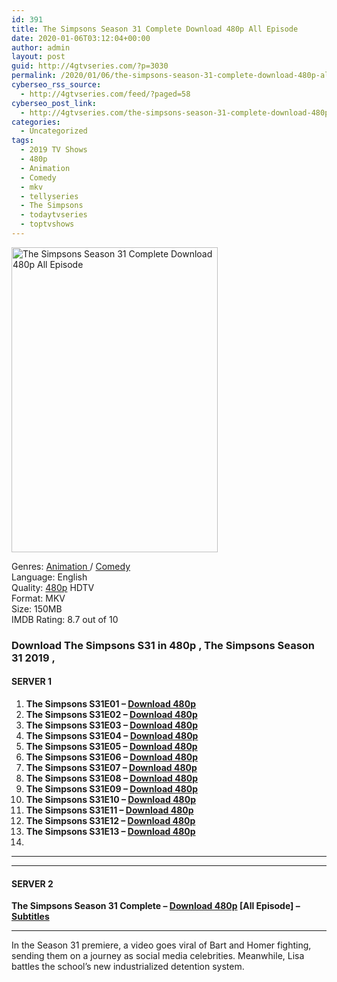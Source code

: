 ```yaml
---
id: 391
title: The Simpsons Season 31 Complete Download 480p All Episode
date: 2020-01-06T03:12:04+00:00
author: admin
layout: post
guid: http://4gtvseries.com/?p=3030
permalink: /2020/01/06/the-simpsons-season-31-complete-download-480p-all-episode-2/
cyberseo_rss_source:
  - http://4gtvseries.com/feed/?paged=58
cyberseo_post_link:
  - http://4gtvseries.com/the-simpsons-season-31-complete-download-480p-all-episode/
categories:
  - Uncategorized
tags:
  - 2019 TV Shows
  - 480p
  - Animation
  - Comedy
  - mkv
  - tellyseries
  - The Simpsons
  - todaytvseries
  - toptvshows
---
```

<img loading="lazy" class="aligncenter" src="https://3.bp.blogspot.com/-UkaDMnh51Uo/XhKk0NEORsI/AAAAAAAAAzw/ax47kNQQ7L8rx1HuU8GjcYiR6bXu62u4wCK4BGAYYCw/s1600/The%2BSimpsons%2BSeason%2B31.jpg" alt="The Simpsons Season 31 Complete Download 480p All Episode" width="330" height="488" />

Genres:&nbsp;<a href="http://4gtvseries.com/tag/animation/" data-wpel-link="internal">Animation </a>/ <a href="http://4gtvseries.com/tag/comedy/" data-wpel-link="internal">Comedy</a>  
Language: English  
Quality:&nbsp;<a href="http://4gtvseries.com/tag/480p/" data-wpel-link="internal">480p</a>&nbsp;HDTV  
Format: MKV  
Size: 150MB  
IMDB Rating: 8.7 out of 10

### **Download The Simpsons S31 in 480p , The Simpsons Season 31 2019 ,&nbsp;**

#### <span><strong>SERVER 1</strong></span>

  1. **The Simpsons S31E01 – <a href="http://slink.dl480p.xyz/7cu2x" data-wpel-link="external" target="_blank" rel="nofollow external noopener noreferrer" class="wpel-icon-left"><i class="wpel-icon fa fa-download" aria-hidden="true"></i>Download 480p</a>**
  2. **The Simpsons S31E02 – <a href="http://slink.dl480p.xyz/rxBm2uDK" data-wpel-link="external" target="_blank" rel="nofollow external noopener noreferrer" class="wpel-icon-left"><i class="wpel-icon fa fa-download" aria-hidden="true"></i>Download 480p</a>**
  3. **The Simpsons S31E03 – <a href="http://slink.dl480p.xyz/i3zht" data-wpel-link="external" target="_blank" rel="nofollow external noopener noreferrer" class="wpel-icon-left"><i class="wpel-icon fa fa-download" aria-hidden="true"></i>Download 480p</a>**
  4. **The Simpsons S31E04 – <a href="http://slink.dl480p.xyz/hTDjplJ1" data-wpel-link="external" target="_blank" rel="nofollow external noopener noreferrer" class="wpel-icon-left"><i class="wpel-icon fa fa-download" aria-hidden="true"></i>Download 480p</a>**
  5. **The Simpsons S31E05 – <a href="http://slink.dl480p.xyz/hTvH5f" data-wpel-link="external" target="_blank" rel="nofollow external noopener noreferrer" class="wpel-icon-left"><i class="wpel-icon fa fa-download" aria-hidden="true"></i>Download 480p</a>**
  6. **The Simpsons S31E06 – <a href="http://slink.dl480p.xyz/KiEJ" data-wpel-link="external" target="_blank" rel="nofollow external noopener noreferrer" class="wpel-icon-left"><i class="wpel-icon fa fa-download" aria-hidden="true"></i>Download 480p</a>**
  7. **The Simpsons S31E07 – <a href="http://slink.dl480p.xyz/4gwSDt" data-wpel-link="external" target="_blank" rel="nofollow external noopener noreferrer" class="wpel-icon-left"><i class="wpel-icon fa fa-download" aria-hidden="true"></i>Download 480p</a>**
  8. **The Simpsons S31E08 – <a href="http://slink.dl480p.xyz/7rIze" data-wpel-link="external" target="_blank" rel="nofollow external noopener noreferrer" class="wpel-icon-left"><i class="wpel-icon fa fa-download" aria-hidden="true"></i>Download 480p</a>**
  9. **The Simpsons S31E09 – <a href="http://slink.dl480p.xyz/66jhWGC" data-wpel-link="external" target="_blank" rel="nofollow external noopener noreferrer" class="wpel-icon-left"><i class="wpel-icon fa fa-download" aria-hidden="true"></i>Download 480p</a>**
 10. **The Simpsons S31E10 – <a href="http://slink.dl480p.xyz/NDjshn" data-wpel-link="external" target="_blank" rel="nofollow external noopener noreferrer" class="wpel-icon-left"><i class="wpel-icon fa fa-download" aria-hidden="true"></i>Download 480p</a>**
 11. **The Simpsons S31E11 – <a href="http://slink.dl480p.xyz/PLBYyeV" data-wpel-link="external" target="_blank" rel="nofollow external noopener noreferrer" class="wpel-icon-left"><i class="wpel-icon fa fa-download" aria-hidden="true"></i>Download 480p</a>**
 12. **The Simpsons S31E12 – <a href="http://slink.dl480p.xyz/yxPOq5g" data-wpel-link="external" target="_blank" rel="nofollow external noopener noreferrer" class="wpel-icon-left"><i class="wpel-icon fa fa-download" aria-hidden="true"></i>Download 480p</a>**
 13. **The Simpsons S31E13 – <a href="http://slink.dl480p.xyz/6pKS" data-wpel-link="external" target="_blank" rel="nofollow external noopener noreferrer" class="wpel-icon-left"><i class="wpel-icon fa fa-download" aria-hidden="true"></i>Download 480p</a>**
 14. 

* * *

* * *

#### <span><strong>SERVER 2</strong></span>

**The Simpsons Season 31 Complete – <a href="http://dl480p.xyz/3212/" data-wpel-link="external" target="_blank" rel="nofollow external noopener noreferrer" class="wpel-icon-left"><i class="wpel-icon fa fa-download" aria-hidden="true"></i>Download 480p</a> [All Episode] – <a href="https://subscene.com/subtitles/the-simpsons-thirty-first-season" data-wpel-link="external" target="_blank" rel="nofollow external noopener noreferrer" class="wpel-icon-left"><i class="wpel-icon fa fa-download" aria-hidden="true"></i>Subtitles</a>**

* * *

In the Season 31 premiere, a video goes viral of Bart and Homer fighting, sending them on a journey as social media celebrities. Meanwhile, Lisa battles the school’s new industrialized detention system.

<div align="center">
</div>